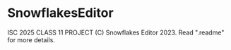 # SnowflakesEditor
ISC 2025 CLASS 11 PROJECT
(C) Snowflakes Editor 2023. Read ".readme" for more details.
